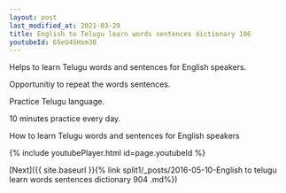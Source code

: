 ```yaml
---
layout: post
last_modified_at: 2021-03-29
title: English to Telugu learn words sentences dictionary 106 
youtubeId: 65eU45Hxm30
---
```

 
 
Helps to learn Telugu words and sentences for English speakers.

Opportunitiy to repeat the words sentences. 

Practice Telugu language. 
 
10 minutes practice every day. 
 
How to learn Telugu words and sentences for English speakers 
 
{% include youtubePlayer.html id=page.youtubeId %}
 
 
[Next]({{ site.baseurl }}{% link  split1/_posts/2016-05-10-English to telugu learn words sentences dictionary 904 .md%})
 
